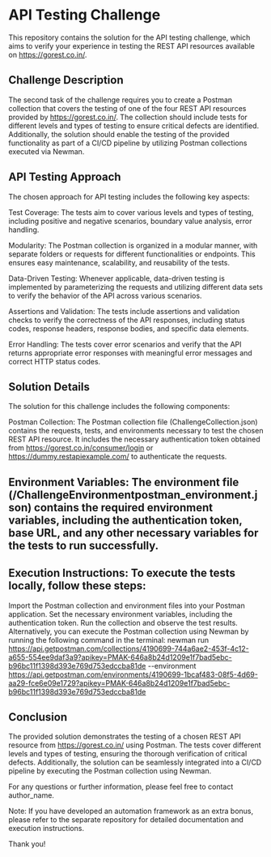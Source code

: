 # API Testing Challenge
This repository contains the solution for the API testing challenge, which aims to verify your experience in testing the REST API resources available on https://gorest.co.in/.

## Challenge Description
The second task of the challenge requires you to create a Postman collection that covers the testing of one of the four REST API resources provided by https://gorest.co.in/. The collection should include tests for different levels and types of testing to ensure critical defects are identified. Additionally, the solution should enable the testing of the provided functionality as part of a CI/CD pipeline by utilizing Postman collections executed via Newman.

## API Testing Approach
The chosen approach for API testing includes the following key aspects:

Test Coverage: The tests aim to cover various levels and types of testing, including positive and negative scenarios, boundary value analysis, error handling.

Modularity: The Postman collection is organized in a modular manner, with separate folders or requests for different functionalities or endpoints. This ensures easy maintenance, scalability, and reusability of the tests.

Data-Driven Testing: Whenever applicable, data-driven testing is implemented by parameterizing the requests and utilizing different data sets to verify the behavior of the API across various scenarios.

Assertions and Validation: The tests include assertions and validation checks to verify the correctness of the API responses, including status codes, response headers, response bodies, and specific data elements.

Error Handling: The tests cover error scenarios and verify that the API returns appropriate error responses with meaningful error messages and correct HTTP status codes.

## Solution Details
The solution for this challenge includes the following components:

Postman Collection: The Postman collection file (ChallengeCollection.json) contains the requests, tests, and environments necessary to test the chosen REST API resource. It includes the necessary authentication token obtained from https://gorest.co.in/consumer/login or https://dummy.restapiexample.com/ to authenticate the requests.

## Environment Variables: The environment file (/ChallengeEnvironmentpostman_environment.json) contains the required environment variables, including the authentication token, base URL, and any other necessary variables for the tests to run successfully.

## Execution Instructions: To execute the tests locally, follow these steps:

Import the Postman collection and environment files into your Postman application.
Set the necessary environment variables, including the authentication token.
Run the collection and observe the test results.
Alternatively, you can execute the Postman collection using Newman by running the following command in the terminal:
newman run https://api.getpostman.com/collections/4190699-744a6ae2-453f-4c12-a655-554ee9daf3a9?apikey=PMAK-646a8b24d1209e1f7bad5ebc-b96bc11f1398d393e769d753edccba81de --environment  https://api.getpostman.com/environments/4190699-1bcaf483-08f5-4d69-aa29-fce6e09e1729?apikey=PMAK-646a8b24d1209e1f7bad5ebc-b96bc11f1398d393e769d753edccba81de

## Conclusion
The provided solution demonstrates the testing of a chosen REST API resource from https://gorest.co.in/ using Postman. The tests cover different levels and types of testing, ensuring the thorough verification of critical defects. Additionally, the solution can be seamlessly integrated into a CI/CD pipeline by executing the Postman collection using Newman.

For any questions or further information, please feel free to contact author_name.

Note: If you have developed an automation framework as an extra bonus, please refer to the separate repository for detailed documentation and execution instructions.

Thank you!

